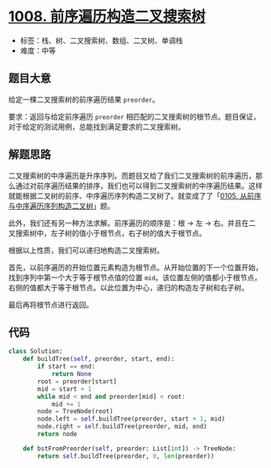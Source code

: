 # [1008. 前序遍历构造二叉搜索树](https://leetcode-cn.com/problems/construct-binary-search-tree-from-preorder-traversal/)

- 标签：栈、树、二叉搜索树、数组、二叉树、单调栈
- 难度：中等

## 题目大意

给定一棵二叉搜索树的前序遍历结果 `preorder`。

要求：返回与给定前序遍历 `preorder` 相匹配的二叉搜索树的根节点。题目保证，对于给定的测试用例，总能找到满足要求的二叉搜索树。

## 解题思路

二叉搜索树的中序遍历是升序序列。而题目又给了我们二叉搜索树的前序遍历，那么通过对前序遍历结果的排序，我们也可以得到二叉搜索树的中序遍历结果。这样就能根据二叉树的前序、中序遍历序列构造二叉树了。就变成了了「[0105. 从前序与中序遍历序列构造二叉树](https://leetcode-cn.com/problems/construct-binary-tree-from-preorder-and-inorder-traversal/)」题。

此外，我们还有另一种方法求解。前序遍历的顺序是：根 -> 左 -> 右。并且在二叉搜索树中，左子树的值小于根节点，右子树的值大于根节点。

根据以上性质，我们可以递归地构造二叉搜索树。

首先，以前序遍历的开始位置元素构造为根节点。从开始位置的下一个位置开始，找到序列中第一个大于等于根节点值的位置 `mid`。该位置左侧的值都小于根节点，右侧的值都大于等于根节点。以此位置为中心，递归的构造左子树和右子树。

最后再将根节点进行返回。

## 代码

```Python
class Solution:
    def buildTree(self, preorder, start, end):
        if start == end:
            return None
        root = preorder[start]
        mid = start + 1
        while mid < end and preorder[mid] < root:
            mid += 1
        node = TreeNode(root)
        node.left = self.buildTree(preorder, start + 1, mid)
        node.right = self.buildTree(preorder, mid, end)
        return node

    def bstFromPreorder(self, preorder: List[int]) -> TreeNode:
        return self.buildTree(preorder, 0, len(preorder))
```

